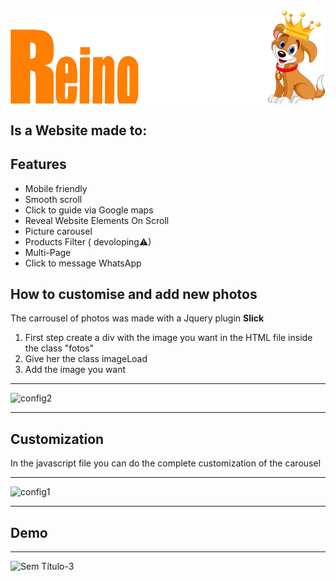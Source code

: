 <img class="logo" align="center" src="./IMG/reinoAnimalLogo.png"> 

## Is a Website made to: 



## Features

- Mobile friendly
- Smooth scroll
- Click to guide via Google maps 
- Reveal Website Elements On Scroll
- Picture carousel
- Products Filter ( devoloping⚠)
- Multi-Page
- Click to message WhatsApp 

## How to customise and add new photos
The carrousel of photos was made with a Jquery plugin **Slick**

1. First step create a div with the image you want in the HTML file inside the class "fotos" 
1. Give her the class imageLoad
1. Add the image you want

---


![config2](https://user-images.githubusercontent.com/60366579/172232340-d1816c33-24f7-4e85-b91c-97a8b3a5081f.png)


---

## Customization 

In the javascript file you can do the complete customization of the carousel

---

![config1](https://user-images.githubusercontent.com/60366579/172231671-3d06676c-1583-4960-a642-89f4703f6147.png)


---

## Demo
---
![Sem Título-3](https://user-images.githubusercontent.com/60366579/169416741-74cbb59c-0532-40f5-a84a-b08efca40831.gif)


<p align=">Copyright © 2021 hlpires</p>
